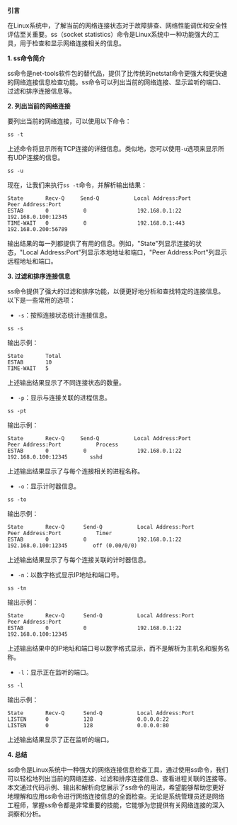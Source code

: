 **引言**

在Linux系统中，了解当前的网络连接状态对于故障排查、网络性能调优和安全性评估至关重要。ss（socket statistics）命令是Linux系统中一种功能强大的工具，用于检查和显示网络连接相关的信息。

**1. ss命令简介**

ss命令是net-tools软件包的替代品，提供了比传统的netstat命令更强大和更快速的网络连接信息检查功能。ss命令可以列出当前的网络连接、显示监听的端口、过滤和排序连接信息等。

**2. 列出当前的网络连接**

要列出当前的网络连接，可以使用以下命令：

```shell
ss -t
```

上述命令将显示所有TCP连接的详细信息。类似地，您可以使用`-u`选项来显示所有UDP连接的信息。

```shell
ss -u
```

现在，让我们来执行`ss -t`命令，并解析输出结果：

```shell
State       Recv-Q     Send-Q           Local Address:Port           Peer Address:Port
ESTAB       0           0                192.168.0.1:22                192.168.0.100:12345
TIME-WAIT   0           0                192.168.0.1:443               192.168.0.200:56789
```

输出结果的每一列都提供了有用的信息。例如，"State"列显示连接的状态，"Local Address:Port"列显示本地地址和端口，"Peer Address:Port"列显示远程地址和端口。

**3. 过滤和排序连接信息**

ss命令提供了强大的过滤和排序功能，以便更好地分析和查找特定的连接信息。以下是一些常用的选项：

- `-s`：按照连接状态统计连接信息。

```shell
ss -s
```

输出示例：

```shell
State       Total
ESTAB       10
TIME-WAIT   5
```

上述输出结果显示了不同连接状态的数量。

- `-p`：显示与连接关联的进程信息。

```shell
ss -pt
```

输出示例：

```shell
State       Recv-Q     Send-Q           Local Address:Port           Peer Address:Port           Process
ESTAB       0           0                192.168.0.1:22                192.168.0.100:12345       sshd
```

上述输出结果显示了与每个连接相关的进程名称。

- `-o`：显示计时器信息。

```shell
ss -to
```

输出示例：

```shell
State       Recv-Q      Send-Q           Local Address:Port            Peer Address:Port           Timer
ESTAB       0           0                192.168.0.1:22                192.168.0.100:12345        off (0.00/0/0)
```

上述输出结果显示了与每个连接关联的计时器信息。

- `-n`：以数字格式显示IP地址和端口号。

```shell
ss -tn
```

输出示例：

```shell
State       Recv-Q      Send-Q           Local Address:Port            Peer Address:Port
ESTAB       0           0                192.168.0.1:22               192.168.0.100:12345
```

上述输出结果中的IP地址和端口号以数字格式显示，而不是解析为主机名和服务名称。

- `-l`：显示正在监听的端口。

```shell
ss -l
```

输出示例：

```shell
State       Recv-Q      Send-Q           Local Address:Port
LISTEN      0           128              0.0.0.0:22
LISTEN      0           128              0.0.0.0:80
```

上述输出结果显示了正在监听的端口。

**4. 总结**

ss命令是Linux系统中一种强大的网络连接信息检查工具，通过使用ss命令，我们可以轻松地列出当前的网络连接、过滤和排序连接信息、查看进程关联的连接等。本文通过代码示例、输出和解析向您展示了ss命令的用法，希望能够帮助您更好地理解和应用ss命令进行网络连接信息的全面检查。无论是系统管理员还是网络工程师，掌握ss命令都是非常重要的技能，它能够为您提供有关网络连接的深入洞察和分析。

